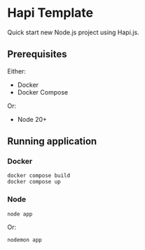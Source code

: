 # Hapi Template
Quick start new Node.js project using Hapi.js.

## Prerequisites

Either:
- Docker
- Docker Compose

Or:
- Node 20+

## Running application
### Docker
```
docker compose build
docker compose up
```

### Node
```
node app
```
Or:
```
nodemon app
```
